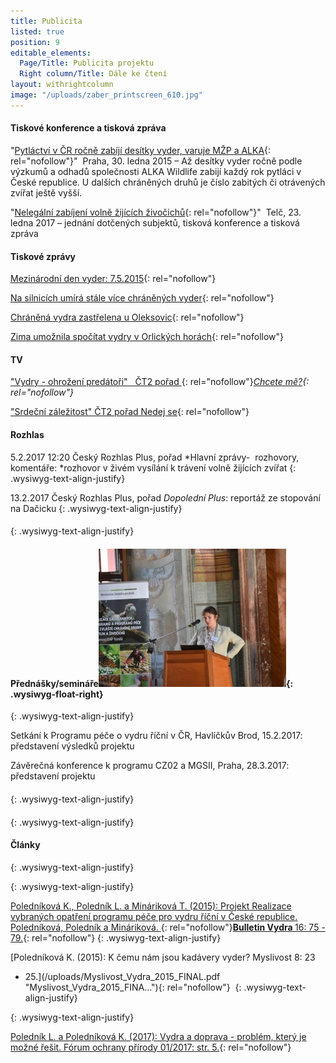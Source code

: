 ```yaml
---
title: Publicita
listed: true
position: 9
editable_elements:
  Page/Title: Publicita projektu
  Right column/Title: Dále ke čtení
layout: withrightcolumn
image: "/uploads/zaber_printscreen_610.jpg"
---
```

#### Tiskové konference a tisková zpráva 

\"[Pytláctví v ČR ročně zabíjí desítky vyder, varuje MŽP a ALKA][1]{:
rel="nofollow"}\"  Praha, 30. ledna 2015 – Až desítky vyder ročně podle
výzkumů a odhadů společnosti ALKA Wildlife zabijí každý rok pytláci v
České republice. U dalších chráněných druhů je číslo zabitých či
otrávených zvířat ještě vyšší. 

\"[Nelegální zabíjení volně žijících živočichů][2]{: rel="nofollow"}\"
 Telč, 23. ledna 2017 – jednání dotčených subjektů, tisková konference a
tisková zpráva



####   


#### Tiskové zprávy



[Mezinárodní den vyder:
7.5.2015](/news/mezinarodni-den-vyder-27-dot-5-2015){: rel="nofollow"}

[Na silnicích umírá stále více chráněných vyder][3]{: rel="nofollow"}

[Chráněná vydra zastřelena u Oleksovic][4]{: rel="nofollow"}

[Zima umožnila spočítat vydry v Orlických
horách](/news/zima-umoznila-spocitat-vydry-v-orlickych-horach){:
rel="nofollow"}



#### TV

[\"Vydry - ohrožení predátoři\"   ČT2 pořad ][5]{:
rel="nofollow"}*[Chcete mě?][5]{: rel="nofollow"}*

[\"Srdeční záležitost\" ČT2 pořad Nedej se][6]{: rel="nofollow"}



#### Rozhlas

5\.2.2017 12:20 Český Rozhlas Plus, pořad *Hlavní zprávy-  rozhovory,
komentáře: *rozhovor v živém vysílání k trávení volně žijících zvířat
{: .wysiwyg-text-align-justify}

13\.2.2017 Český Rozhlas Plus, pořad *Dopolední Plus*\: reportáž ze
stopování na Dačicku
{: .wysiwyg-text-align-justify}

####   

{: .wysiwyg-text-align-justify}

#### Přednášky/semináře![](/uploads/DSC_2950_300.JPG){: .wysiwyg-float-right} 
{: .wysiwyg-text-align-justify}

Setkání k Programu péče o vydru říční v ČR, Havlíčkův Brod, 15.2.2017:
představení výsledků projektu

Závěrečná konference k programu CZ02 a MGSII, Praha, 28.3.2017:
představení projektu

####   

{: .wysiwyg-text-align-justify}

####   

{: .wysiwyg-text-align-justify}

#### Články
{: .wysiwyg-text-align-justify}


{: .wysiwyg-text-align-justify}

[Poledníková K., Poledník L. a Mináriková T. (2015): Projekt Realizace
vybraných opatření programu péče pro vydru říční v České republice.
Poledníková, Poledník a Mináriková.
](/uploads/8_Polednikova_etal_75_79.pdf "Link:
https://alka-engine.s3.eu-central-1.amazonaws.com/sites/56b4b51e41dd630019000008/assets/56e31fddac3a050015000013/8_Polednikova_etal_75_79.pdf"){:
rel="nofollow"}<b><a rel="nofollow"
href="/uploads/8_Polednikova_etal_75_79.pdf" title="Link:
https://alka-engine.s3.eu-central-1.amazonaws.com/sites/56b4b51e41dd630019000008/assets/56e31fddac3a050015000013/8_Polednikova_etal_75_79.pdf">Bulletin
Vydra </a></b>[16: 75 - 79.](/uploads/8_Polednikova_etal_75_79.pdf){:
rel="nofollow"}
{: .wysiwyg-text-align-justify}

[Poledníková K. (2015): K čemu nám jsou kadávery vyder? Myslivost 8: 23
- 25.](/uploads/Myslivost_Vydra_2015_FINAL.pdf
"Myslivost_Vydra_2015_FINA..."){: rel="nofollow"} 
{: .wysiwyg-text-align-justify}


{: .wysiwyg-text-align-justify}

[Poledník L. a Poledníková K. (2017): Vydra a doprava - problém, který
je možné řešit. Fórum ochrany přírody 01/2017: str.
5.](/uploads/11-vydra-a-doprava-problem-ktery-je-mozne-resit.pdf
"11-vydra-a-doprava-proble..."){: rel="nofollow"}



[1]: http://www.vydryonline.cz/news/pytlactvi-v-cr-rocne-zabiji-desitky-vyder-varuje-alka-a-mzp "Link: http://www.vydryonline.cz/news/pytlactvi-v-cr-rocne-zabiji-desitky-vyder-varuje-alka-a-mzp"
[2]: http://www.vydryonline.cz/news/ministr-brabec-traveni-zvirat-je-nelidske-a-trestne
[3]: http://www.vydryonline.cz/news/tiskova-zprava-na-silnicich-umira-stale-vice-chranenych-vyder "Link: http://www.vydryonline.cz/news/tiskova-zprava-na-silnicich-umira-stale-vice-chranenych-vyder"
[4]: http://www.vydryonline.cz/news/chranena-vydra-zastrelena-u-oleksovic "Link: http://www.vydryonline.cz/news/chranena-vydra-zastrelena-u-oleksovic"
[5]: http://www.ceskatelevize.cz/ivysilani/1095970013-chcete-me/216562221300027 "Link: http://www.ceskatelevize.cz/ivysilani/1095970013-chcete-me/216562221300027"
[6]: http://www.ceskatelevize.cz/porady/1095913550-nedej-se/217562248420003-srdecni-zalezitost/
